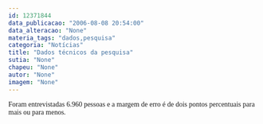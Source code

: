```yaml
---
id: 12371844
data_publicacao: "2006-08-08 20:54:00"
data_alteracao: "None"
materia_tags: "dados,pesquisa"
categoria: "Notícias"
title: "Dados técnicos da pesquisa"
sutia: "None"
chapeu: "None"
autor: "None"
imagem: "None"
---
```

<p><P><FONT face=Verdana>Foram entrevistadas 6.960 pessoas e a margem de erro é de dois pontos percentuais para mais&nbsp;ou para menos.</FONT></P> </p>
